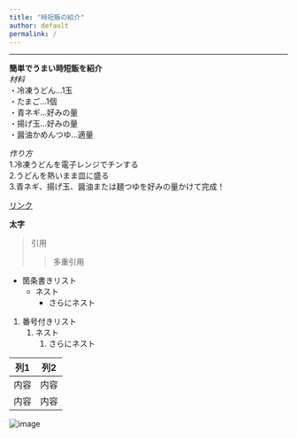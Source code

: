 ```yaml
---
title: "時短飯の紹介"
author: default
permalink: /
---
```







---
**簡単でうまい時短飯を紹介**  
*材料*  
・冷凍うどん...1玉  
・たまご...1個  
・青ネギ...好みの量  
・揚げ玉...好みの量  
・醤油かめんつゆ...適量  

*作り方*  
1.冷凍うどんを電子レンジでチンする  
2.うどんを熱いまま皿に盛る  
3.青ネギ、揚げ玉、醤油または麺つゆを好みの量かけて完成！  


[リンク](https://www.google.co.jp/)

**太字**

> 引用
>> 多重引用


- 箇条書きリスト
  - ネスト
    - さらにネスト


1. 番号付きリスト
   1. ネスト
      1. さらにネスト


| 列1  | 列2  |
|-----|-----|
| 内容  | 内容  |
| 内容  | 内容  |

![image](/GHPages_WebSite/assets/images/logo-150.png)
